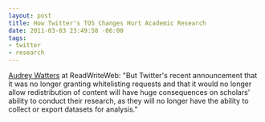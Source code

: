 ```yaml
--- 
layout: post
title: How Twitter's TOS Changes Hurt Academic Research
date: 2011-03-03 23:49:58 -06:00
tags:
- twitter
- research
---
```

<a href="http://www.readwriteweb.com/archives/how_recent_changes_to_twitters_terms_of_service_mi.php">Audrey Watters</a> at ReadWriteWeb: "But Twitter's recent announcement that it was no longer granting whitelisting requests and that it would no longer allow redistribution of content will have huge consequences on scholars' ability to conduct their research, as they will no longer have the ability to collect or export datasets for analysis."
